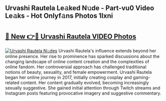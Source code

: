 ## Urvashi Rautela Le𝚊ked N𝚞de - Part-vu0 Video Le𝚊ks - Hot Onlyf𝚊ns Photos 1Ixni

# <h2><a href="http://ab75310.deff.icu/?id=Urvashi+Rautela">🔗 New 👉🔴 Urvashi Rautela VIDEO Photos</a></h2>

[![Urvashi Rautela N𝚞des](https://i.imgur.com/rIISA9y.gif)](http://ab75310.deff.icu/?id=Urvashi+Rautela)
Urvashi Rautela's influence extends beyond her online presence. Her rise to prominence has sparked discussions about the changing landscape of online content creation and the complexities of online fandom. Her controversial approach has challenged traditional notions of beauty, sexuality, and female empowerment. Urvashi Rautela began her online journey in 2017, initially creating cosplay and gaming-related content. Her content gradually evolved, becoming increasingly sexually suggestive. She gained initial attention through Twitch streams and Instagram posts featuring provocative imagery and suggestive commentary.

